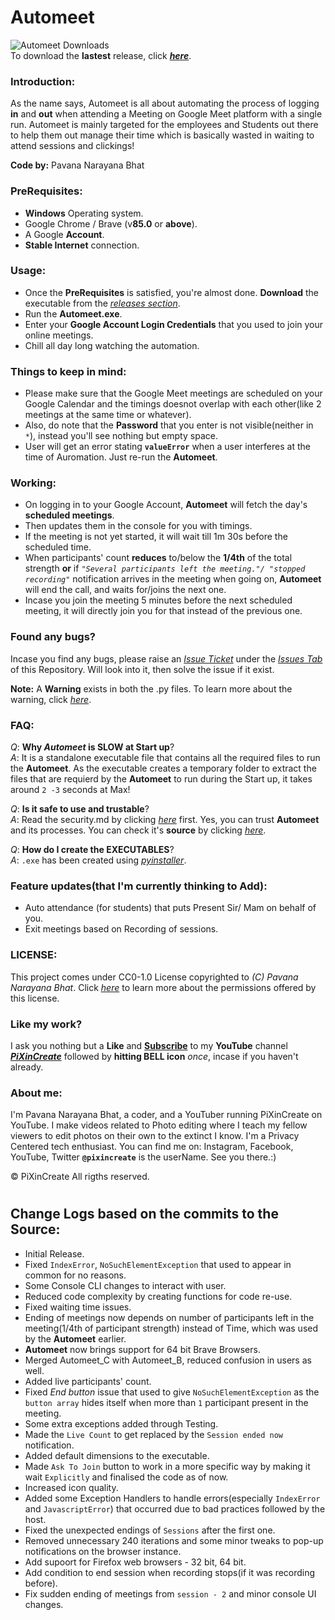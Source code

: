 # Automeet
![Automeet Downloads](https://img.shields.io/github/downloads/pixincreate/Automeet/total?color=Blue&label=Automeet%20Downloads&logo=PiXinCreate&logoColor=Blue&style=for-the-badge)  
To download the **lastest** release, click **_[here](https://github.com/pixincreate/Automeet/releases/latest)_**.

### Introduction:
As the name says, Automeet is all about automating the process of logging **in** and **out** when attending a Meeting on Google Meet platform with a single run. Automeet is mainly targeted for the employees and Students out there to help them out manage their time which is basically wasted in waiting to attend sessions and clickings!

**Code by:** Pavana Narayana Bhat

### PreRequisites:
- **Windows** Operating system.
- Google Chrome / Brave (v**85.0** or **above**).
- A Google **Account**.
- **Stable Internet** connection.

### Usage:
- Once the **PreRequisites** is satisfied, you're almost done. **Download** the executable from the *[releases section](https://github.com/pixincreate/Automeet/releases)*.
- Run the **Automeet.exe**.
- Enter your **Google Account Login Credentials** that you used to join your online meetings.
- Chill all day long watching the automation.

### Things to keep in mind:
- Please make sure that the Google Meet meetings are scheduled on your Google Calendar and the timings doesnot overlap with each other(like 2 meetings at the same time             or whatever).
- Also, do note that the **Password** that you enter is not visible(neither in ```*```), instead you'll see nothing but empty space.
- User will get an error stating **```valueError```** when a user interferes at the time of Auromation. Just re-run the **Automeet**.

### Working:
- On logging in to your Google Account, **Automeet** will fetch the day's **scheduled meetings**.
- Then updates them in the console for you with timings.
- If the meeting is not yet started, it will wait till 1m 30s before the scheduled time.
- When participants' count **reduces** to/below the **1/4th** of the total strength **or** if *```"Several participants left the meeting."/ "stopped recording"```* notification arrives in the meeting when going on, **Automeet** will end the call, and waits for/joins the next one.
- Incase you join the meeting 5 minutes before the next scheduled meeting, it will directly join you for that instead of the previous one.

### Found any bugs?
Incase you find any bugs, please raise an *[Issue Ticket](https://github.com/pixincreate/Automeet/issues/new/choose)* under the *[Issues Tab](https://github.com/pixincreate/Automeet/issues)* of this Repository. Will look into it, then solve the issue if it exist.

**Note:**  A **Warning** exists in both the .py files. To learn more about the warning, click *[here](https://stackoverflow.com/questions/63958561/how-to-merge-chromedriver-exe-with-a-python-script-that-runs-on-selenium-webdriv/63959432#63959432)*.

### FAQ:
*Q*: **Why _Automeet_ is SLOW at Start up**?  
*A*: It is a standalone executable file that contains all the required files to run the **Automeet**. As the executable creates a temporary folder to extract the files that are requierd by the **Automeet** to run during the Start up, it takes around `2 -3` seconds at Max!

*Q*: **Is it safe to use and trustable**?  
*A*: Read the security.md by clicking *[here](https://github.com/pixincreate/Automeet/blob/main/Security.md)* first. Yes, you can trust **Automeet** and its processes. You can check it's **source** by clicking *[here](https://github.com/pixincreate/Automeet/blob/main/Source/Automeet.py)*.

*Q*: **How do I create the EXECUTABLES**?  
*A*: `.exe` has been created using *[pyinstaller](https://pypi.org/project/pyinstaller/)*.

### Feature updates(that I'm currently thinking to Add):
- Auto attendance (for students) that puts Present Sir/ Mam on behalf of you.
- Exit meetings based on Recording of sessions.

### LICENSE:
This project comes under CC0-1.0 License copyrighted to *(C) Pavana Narayana Bhat*. Click *[here](https://github.com/pixincreate/Online-Class-Automater/blob/master/LICENSE)* to learn more about the permissions offered by this license.

### Like my work?
I ask you nothing but a **Like** and **[Subscribe](https://www.youtube.com/c/pixincreate/subscribe)** to my **YouTube** channel **[*PiXinCreate*](https://www.youtube.com/c/pixincreate)** followed by **hitting BELL icon** *once*, incase if you haven't already.

### About me:
I'm Pavana Narayana Bhat, a coder, and a YouTuber running PiXinCreate on YouTube. I make videos related to Photo editing where I teach my fellow viewers to edit photos on their own to the extinct I know. I'm a Privacy Centered tech enthusiast. You can find me on: Instagram, Facebook, YouTube, Twitter **`@pixincreate`** is the userName. See you there.:)

© PiXinCreate All rigths reserved.
#
## Change Logs based on the commits to the Source:
- Initial Release.
- Fixed ```IndexError```, ```NoSuchElementException``` that used to appear in common for no reasons.
- Some Console CLI changes to interact with user.
- Reduced code complexity by creating functions for code re-use.
- Fixed waiting time issues.
- Ending of meetings now depends on number of participants left in the meeting(1/4th of participant strength) instead of Time, which was used by the **Automeet** earlier.
- **Automeet** now brings support for 64 bit Brave Browsers.
- Merged Automeet_C with Automeet_B, reduced confusion in users as well.
- Added live participants' count.
- Fixed *End button* issue that used to give ```NoSuchElementException``` as the `button array` hides itself when more than `1` participant present in the meeting.
- Some extra exceptions added through Testing.
- Made the `Live Count` to get replaced by the `Session ended now` notification.
- Added default dimensions to the executable. 
- Made `Ask To Join` button to work in a more specific way by making it wait `Explicitly` and finalised the code as of now.
- Increased icon quality.
- Added some Exception Handlers to handle errors(especially `IndexError` and `JavascriptError`) that occurred due to bad practices followed by the host.
- Fixed the unexpected endings of `Sessions` after the first one.
- Removed unnecessary 240 iterations and some minor tweaks to pop-up notifications on the browser instance.
- Add supoort for Firefox web browsers - 32 bit, 64 bit.
- Add condition to end session when recording stops(if it was recording before).
- Fix sudden ending of meetings from ```session - 2``` and minor console UI changes.
#
